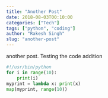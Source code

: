 ```yaml
---
title: "Another Post"
date: 2018-08-03T00:10:00
categories: ["Tech"]
tags: ["python", "coding"]
author: "Rakesh Singh"
slug: "another-post"
---
```


another post. Testing the code addition 

```python
#!/usr/bin/python
for i in range(10):
    print(i)
myprint = lambda x: print(x)
map(myprint, range(10))

```
